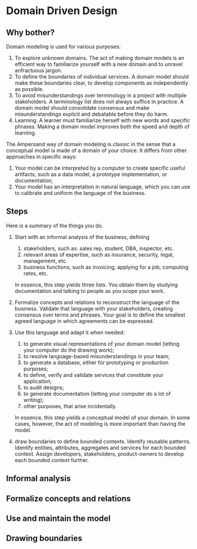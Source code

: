 # Domain Driven Design

## Why bother?

Domain modeling is used for various purposes:

1. To explore unknown domains. The act of making domain models is an efficient way to familiarize yourself with a new domain and to unravel anfractuous jargon.
2. To define the boundaries of individual services. A domain model should make these boundaries clear, to develop components as independently as possible.
3. To avoid misunderstandings over terminology in a project with multiple stakeholders. A terminology list does not always suffice in practice. A domain model should consolidate consensus and make misunderstandings explicit and debatable before they do harm.
4. Learning. A learner must familiarize herself with new words and specific phrases. Making a domain model improves both the speed and depth of learning.

The Ampersand way of domain modeling is classic in the sense that a conceptual model is made of a domain of your choice. It differs from other approaches in specific ways:

1. Your model can be interpreted by a computer to create specific useful artifacts, such as a data model, a prototype implementation, or documentation;
2. Your model has an interpretation in natural language, which you can use to calibrate and uniform the language of the business.&#x20;

## Steps

Here is a summary of the things you do.

1.  Start with an informal analysis of the business, defining

    1. stakeholders, such as: sales rep, student, DBA, inspector, etc.
    2. relevant areas of expertise, such as insurance, security, legal, management, etc.
    3. business functions, such as invoicing, applying for a job, computing rates, etc.

    In essence, this step yields three lists. You obtain them by studying documentation and talking to people as you scope your work.
2. Formalize concepts and relations to reconstruct the language of the business. Validate that language with your stakeholders, creating consensus over terms and phrases. Your goal is to define the smallest agreed language in which agreements can be expressed.
3.  Use this language and adapt it when needed:

    1. to generate visual representations of your domain model (letting your computer do the drawing work);
    2. to resolve language-based misunderstandings in your team;
    3. to generate a database, either for prototyping or production purposes;
    4. to define, verify and validate services that constitute your application;
    5. to audit designs;
    6. to generate documentation (letting your computer do a lot of writing);
    7. other purposes, that arise incidentally.

    In essence, this step yields a conceptual model of your domain. In some cases, however, the act of modeling is more important than having the model.
4. draw boundaries to define bounded contexts. Identify reusable patterns. Identify entities, attributes, aggregates and services for each bounded context. Assign developers, stakeholders, product-owners to develop each bounded context further.

## Informal analysis

## Formalize concepts and relations

## Use and maintain the model

## Drawing boundaries
